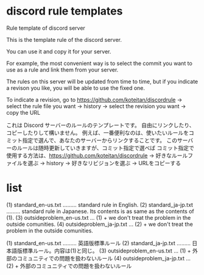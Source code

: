 # discord rule templates
Rule template of discord server

This is the template rule of the discord server.

You can use it and copy it for your server.

For example, the most convenient way is to select the commit you want to use as a rule and link them from your server.

The rules on this server will be updated from time to time, but if you indicate a revison you like, you will be able to use the fixed one.

To indicate a revision, go to https://github.com/koteitan/discordrule -> select the rule file you want -> history -> select the revision you want -> copy the URL


これは Discord サーバーのルールのテンプレートです。
自由にリンクしたり、コピーしたりして構いません。
例えば、一番便利なのは、使いたいルールをコミット指定で選んで、あなたのサーバーからリンクすることです。
このサーバーのルールは随時更新していきますが、コミット指定で選べば
コミット指定で使用する方法は、https://github.com/koteitan/discordrule → 好きなルールファイルを選ぶ → history → 好きなリビジョンを選ぶ → URLをコピーする

# list
(1) standard_en-us.txt ......... standard rule in English.
(2) standard_ja-jp.txt ......... standard rule in Japanese. Its contents is as same as the contents of (1).
(3) outsideproblem_en-us.txt ... (1) + we don't treat the problem in the outside comunities.
(4) outsideproblem_ja-jp.txt ... (2) + we don't treat the problem in the outside comunities.

(1) standard_en-us.txt ......... 英語版標準ルール
(2) standard_ja-jp.txt ......... 日本語版標準ルール。内容は(1)と同じ。
(3) outsideproblem_en-us.txt ... (1) + 外部のコミュニティでの問題を扱わないルール
(4) outsideproblem_ja-jp.txt ... (2) + 外部のコミュニティでの問題を扱わないルール

